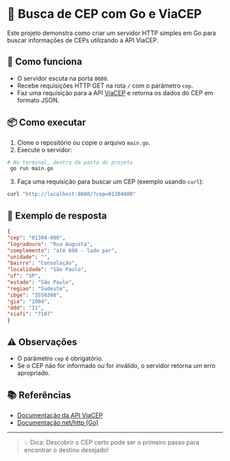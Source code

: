 # 🔎 Busca de CEP com Go e ViaCEP

Este projeto demonstra como criar um servidor HTTP simples em Go para buscar informações de CEPs utilizando a API ViaCEP.

## 🚀 Como funciona

- O servidor escuta na porta `8080`.
- Recebe requisições HTTP GET na rota `/` com o parâmetro `cep`.
- Faz uma requisição para a API [ViaCEP](https://viacep.com.br/) e retorna os dados do CEP em formato JSON.

## 📦 Como executar

1. Clone o repositório ou copie o arquivo `main.go`.
2. Execute o servidor:

```bash
# No terminal, dentro da pasta do projeto
 go run main.go
```

3. Faça uma requisição para buscar um CEP (exemplo usando `curl`):

```bash
curl "http://localhost:8080/?cep=01304000"
```

## 📝 Exemplo de resposta

```json
{
"cep": "01304-000",
"logradouro": "Rua Augusta",
"complemento": "até 698 - lado par",
"unidade": "",
"bairro": "Consolação",
"localidade": "São Paulo",
"uf": "SP",
"estado": "São Paulo",
"regiao": "Sudeste",
"ibge": "3550308",
"gia": "1004",
"ddd": "11",
"siafi": "7107"
}
```

## ⚠️ Observações

- O parâmetro `cep` é obrigatório.
- Se o CEP não for informado ou for inválido, o servidor retorna um erro apropriado.

## 📚 Referências

- [Documentação da API ViaCEP](https://viacep.com.br/)
- [Documentação net/http (Go)](https://pkg.go.dev/net/http)

---

> 💡 Dica: Descobrir o CEP certo pode ser o primeiro passo para encontrar o destino desejado!
